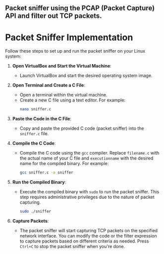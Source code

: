 ## Packet sniffer using the PCAP (Packet Capture) API and filter out TCP packets.

# Packet Sniffer Implementation

Follow these steps to set up and run the packet sniffer on your Linux system:

1. **Open VirtualBox and Start the Virtual Machine**:
   - Launch VirtualBox and start the desired operating system image.

2. **Open Terminal and Create a C File**:
   - Open a terminal within the virtual machine.
   - Create a new C file using a text editor. For example:
     ```bash
     nano sniffer.c
     ```

3. **Paste the Code in the C File**:
   - Copy and paste the provided C code (packet sniffer) into the `sniffer.c` file.

4. **Compile the C Code**:
   - Compile the C code using the `gcc` compiler. Replace `filename.c` with the actual name of your C file and `executionname` with the desired name for the compiled binary. For example:
     ```bash
     gcc sniffer.c -o sniffer 
     ```

5. **Run the Compiled Binary**:
   - Execute the compiled binary with `sudo` to run the packet sniffer. This step requires administrative privileges due to the nature of packet capturing.
     ```bash
     sudo ./sniffer
     ```

6. **Capture Packets**:
   - The packet sniffer will start capturing TCP packets on the specified network interface. You can modify the code or the filter expression to capture packets based on different criteria as needed. Press `Ctrl+C` to stop the packet sniffer when you're done.

   
